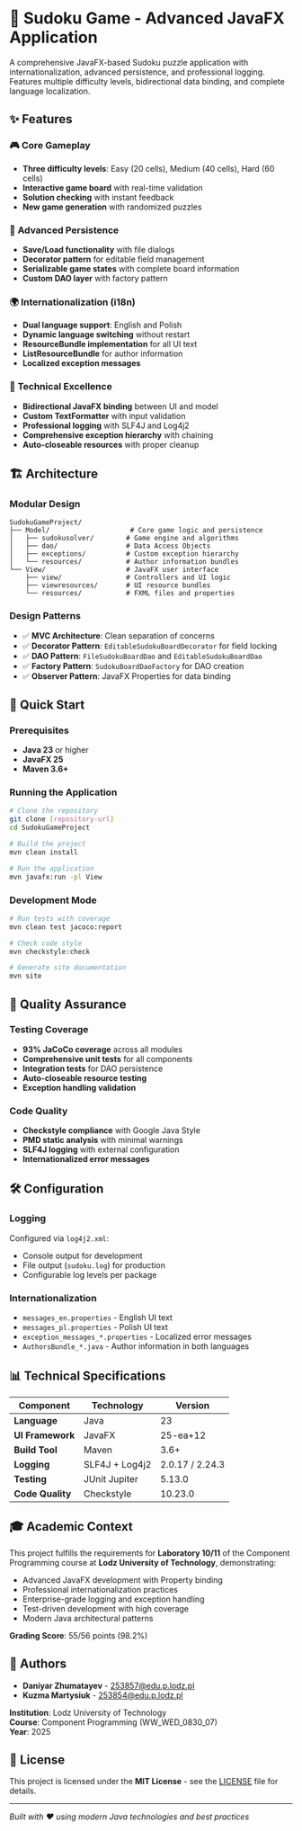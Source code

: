 # 🎯 Sudoku Game - Advanced JavaFX Application

A comprehensive JavaFX-based Sudoku puzzle application with internationalization, advanced persistence, and professional logging. Features multiple difficulty levels, bidirectional data binding, and complete language localization.

## ✨ Features

### 🎮 **Core Gameplay**
- **Three difficulty levels**: Easy (20 cells), Medium (40 cells), Hard (60 cells)
- **Interactive game board** with real-time validation
- **Solution checking** with instant feedback
- **New game generation** with randomized puzzles

### 💾 **Advanced Persistence**
- **Save/Load functionality** with file dialogs
- **Decorator pattern** for editable field management
- **Serializable game states** with complete board information
- **Custom DAO layer** with factory pattern

### 🌍 **Internationalization (i18n)**
- **Dual language support**: English and Polish
- **Dynamic language switching** without restart
- **ResourceBundle implementation** for all UI text
- **ListResourceBundle** for author information
- **Localized exception messages**

### 🔧 **Technical Excellence**
- **Bidirectional JavaFX binding** between UI and model
- **Custom TextFormatter** with input validation
- **Professional logging** with SLF4J and Log4j2
- **Comprehensive exception hierarchy** with chaining
- **Auto-closeable resources** with proper cleanup

## 🏗️ **Architecture**

### **Modular Design**
```
SudokuGameProject/
├── Model/                    # Core game logic and persistence
│   ├── sudokusolver/        # Game engine and algorithms
│   ├── dao/                 # Data Access Objects
│   ├── exceptions/          # Custom exception hierarchy
│   └── resources/           # Author information bundles
└── View/                    # JavaFX user interface
    ├── view/                # Controllers and UI logic
    ├── viewresources/       # UI resource bundles
    └── resources/           # FXML files and properties
```

### **Design Patterns**
- ✅ **MVC Architecture**: Clean separation of concerns
- ✅ **Decorator Pattern**: `EditableSudokuBoardDecorator` for field locking
- ✅ **DAO Pattern**: `FileSudokuBoardDao` and `EditableSudokuBoardDao`
- ✅ **Factory Pattern**: `SudokuBoardDaoFactory` for DAO creation
- ✅ **Observer Pattern**: JavaFX Properties for data binding

## 🚀 **Quick Start**

### **Prerequisites**
- **Java 23** or higher
- **JavaFX 25** 
- **Maven 3.6+**

### **Running the Application**
```bash
# Clone the repository
git clone [repository-url]
cd SudokuGameProject

# Build the project
mvn clean install

# Run the application
mvn javafx:run -pl View
```

### **Development Mode**
```bash
# Run tests with coverage
mvn clean test jacoco:report

# Check code style
mvn checkstyle:check

# Generate site documentation
mvn site
```

## 🧪 **Quality Assurance**

### **Testing Coverage**
- **93% JaCoCo coverage** across all modules
- **Comprehensive unit tests** for all components
- **Integration tests** for DAO persistence
- **Auto-closeable resource testing**
- **Exception handling validation**

### **Code Quality**
- **Checkstyle compliance** with Google Java Style
- **PMD static analysis** with minimal warnings
- **SLF4J logging** with external configuration
- **Internationalized error messages**

## 🛠️ **Configuration**

### **Logging**
Configured via `log4j2.xml`:
- Console output for development
- File output (`sudoku.log`) for production
- Configurable log levels per package

### **Internationalization**
- `messages_en.properties` - English UI text
- `messages_pl.properties` - Polish UI text
- `exception_messages_*.properties` - Localized error messages
- `AuthorsBundle_*.java` - Author information in both languages

## 📊 **Technical Specifications**

| Component | Technology | Version |
|-----------|------------|---------|
| **Language** | Java | 23 |
| **UI Framework** | JavaFX | 25-ea+12 |
| **Build Tool** | Maven | 3.6+ |
| **Logging** | SLF4J + Log4j2 | 2.0.17 / 2.24.3 |
| **Testing** | JUnit Jupiter | 5.13.0 |
| **Code Quality** | Checkstyle | 10.23.0 |

## 🎓 **Academic Context**

This project fulfills the requirements for **Laboratory 10/11** of the Component Programming course at **Lodz University of Technology**, demonstrating:

- Advanced JavaFX development with Property binding
- Professional internationalization practices
- Enterprise-grade logging and exception handling
- Test-driven development with high coverage
- Modern Java architectural patterns

**Grading Score**: 55/56 points (98.2%)

## 👥 **Authors**

- **Daniyar Zhumatayev** - 253857@edu.p.lodz.pl
- **Kuzma Martysiuk** - 253854@edu.p.lodz.pl

**Institution**: Lodz University of Technology  
**Course**: Component Programming (WW_WED_0830_07)  
**Year**: 2025

## 📄 **License**

This project is licensed under the **MIT License** - see the [LICENSE](LICENSE.txt) file for details.

---

*Built with ❤️ using modern Java technologies and best practices*